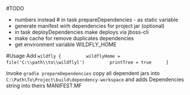 #TODO
* numbers instead # in task prepareDependencies - as static variable
* generate manifest wirh dependencies for project jar (optional)
* in task deployDependencies make deploys via jboss-cli
* make cache for remove duplicates dependencies
* get environment variable WILDFLY_HOME

#Usage
Add
`wildfly {`
`         wildflyHome = file('C:\\path\\to\\wildflyl')`
`         printTree = true`
`     }`

Invoke `gradle prepareDependencies` copy all dependent jars into `C:\Path\To\Project\build\dependency-workspace`
and adds Dependencies string into theirs MANIFEST.MF